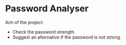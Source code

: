 # Password Analyser

Aim of the project:

* Check the password strength.
* Suggest an alternative if the password is not strong.
